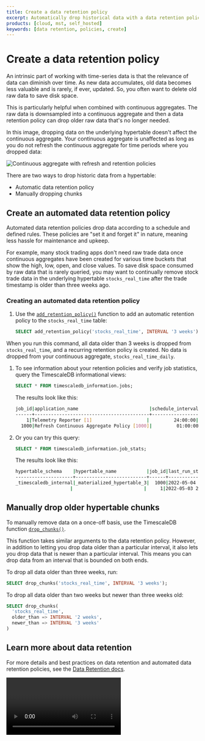 ```yaml
---
title: Create a data retention policy
excerpt: Automatically drop historical data with a data retention policy
products: [cloud, mst, self_hosted]
keywords: [data retention, policies, create]
---
```


# Create a data retention policy

An intrinsic part of working with time-series data is that the relevance of data
can diminish over time. As new data accumulates, old data becomes less valuable and
is rarely, if ever, updated. So, you often want to delete old raw data to save
disk space.

This is particularly helpful when combined with continuous aggregates. The raw
data is downsampled into a continuous aggregate and then a data retention policy
can drop older raw data that's no longer needed.

In this image, dropping data on the underlying hypertable doesn't affect the
continuous aggregate. Your continuous aggregate is unaffected as long as you do
not refresh the continuous aggregate for time periods where you dropped data:

<img class="main-content__illustration" src="https://s3.amazonaws.com/assets.timescale.com/docs/images/getting-started/continuous-aggregate-policy-retention.jpg" alt="Continuous aggregate with refresh and retention policies"/>

There are two ways to drop historic data from a hypertable:

*   Automatic data retention policy
*   Manually dropping chunks

## Create an automated data retention policy

Automated data retention policies drop data according to a schedule and defined
rules. These policies are "set it and forget it" in nature, meaning less hassle
for maintenance and upkeep.

For example, many stock trading apps don't need raw trade data once continuous
aggregates have been created for various time buckets that show the high, low,
open, and close values. To save disk space consumed by raw data that is rarely
queried, you may want to continually remove stock trade data in the underlying
hypertable `stocks_real_time` after the trade timestamp is older than three
weeks ago.

<Procedure>

### Creating an automated data retention policy

1.  Use the [`add_retention_policy()`][retention-policy] function to add an
    automatic retention policy to the `stocks_real_time` table:

    ```sql
    SELECT add_retention_policy('stocks_real_time', INTERVAL '3 weeks');
    ```

  When you run this command, all data older than 3 weeks is dropped from
  `stocks_real_time`, and a recurring retention policy is created. No data is
  dropped from your continuous aggregate, `stocks_real_time_daily`.

1.  To see information about your retention policies and verify job statistics,
    query the TimescaleDB informational views:

    ```sql
    SELECT * FROM timescaledb_information.jobs;
    ```

    The results look like this:

    ```bash
    job_id|application_name                          |schedule_interval|max_runtime|max_retries|retry_period|proc_schema          |proc_name                          |owner    |scheduled|config                                                                        |next_start                   |hypertable_schema    |hypertable_name           |
    ------+------------------------------------------+-----------------+-----------+-----------+------------+---------------------+-----------------------------------+---------+---------+------------------------------------------------------------------------------+-----------------------------+---------------------+--------------------------+
        1|Telemetry Reporter [1]                    |         24:00:00|   00:01:40|         -1|    01:00:00|_timescaledb_internal|policy_telemetry                   |postgres |true     |                                                                              |2022-05-04 21:52:45.304 -0400|                     |                          |
      1000|Refresh Continuous Aggregate Policy [1000]|         01:00:00|   00:00:00|         -1|    01:00:00|_timescaledb_internal|policy_refresh_continuous_aggregate|tsdbadmin|true     |{"end_offset": "00:01:00", "start_offset": "02:00:00", "mat_hypertable_id": 3}|2022-05-04 16:21:36.704 -0400|_timescaledb_internal|_materialized_hypertable_3|
    ```

1.  Or you can try this query:

    ```sql
    SELECT * FROM timescaledb_information.job_stats;
    ```

    The results look like this:

    ```bash
    hypertable_schema    |hypertable_name           |job_id|last_run_started_at          |last_successful_finish       |last_run_status|job_status|last_run_duration|next_start                   |total_runs|total_successes|total_failures|
    ---------------------+--------------------------+------+-----------------------------+-----------------------------+---------------+----------+-----------------+-----------------------------+----------+---------------+--------------+
    _timescaledb_internal|_materialized_hypertable_3|  1000|2022-05-04 15:21:36.443 -0400|2022-05-04 15:21:36.704 -0400|Success        |Scheduled |  00:00:00.260945|2022-05-04 16:21:36.704 -0400|      1978|           1978|             0|
                        |                          |     1|2022-05-03 21:52:45.068 -0400|2022-05-03 21:52:45.304 -0400|Success        |Scheduled |  00:00:00.235434|2022-05-04 21:52:45.304 -0400|       109|            108|             1|
    ```

</Procedure>

## Manually drop older hypertable chunks

To manually remove data on a once-off basis, use the TimescaleDB function
[`drop_chunks()`][drop-chunks].

This function takes similar arguments to the data retention policy. However, in
addition to letting you drop data older than a particular interval, it also lets you
drop data that is newer than a particular interval. This means you can drop data
from an interval that is bounded on both ends.

To drop all data older than three weeks, run:

```sql
SELECT drop_chunks('stocks_real_time', INTERVAL '3 weeks');
```

To drop all data older than two weeks but newer than three weeks old:

```sql
SELECT drop_chunks(
  'stocks_real_time',
  older_than => INTERVAL '2 weeks',
  newer_than => INTERVAL '3 weeks'
)
```

## Learn more about data retention

For more details and best practices on data retention and automated data retention
policies, see the [Data Retention docs][data-retention].

<Video url="https://www.youtube.com/embed/BJRIntSAmHM"></Video>

[data-retention]: /timescaledb/:currentVersion:/how-to-guides/data-retention/
[drop-chunks]: /api/:currentVersion:/hypertable/drop_chunks/
[retention-policy]: /api/:currentVersion:/data-retention/add_retention_policy/
